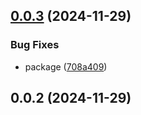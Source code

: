 ## [0.0.3](https://github.com/andrehrferreira/cmmv-elastic/compare/v0.0.2...v0.0.3) (2024-11-29)


### Bug Fixes

* package ([708a409](https://github.com/andrehrferreira/cmmv-elastic/commit/708a4095be9ee8cf28b435d2450cf79152452473))



## 0.0.2 (2024-11-29)



